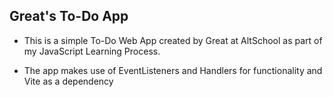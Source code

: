 ## Great's To-Do App

- This is a simple To-Do Web App created by Great
  at AltSchool as part of my JavaScript Learning Process.

- The app makes use of EventListeners and Handlers for
  functionality and Vite as a dependency
